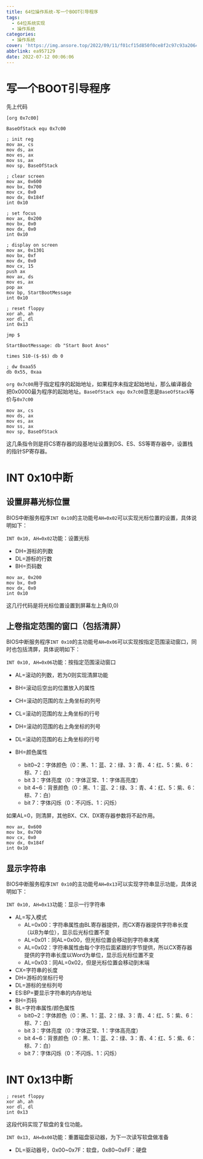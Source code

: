 ```yaml
---
title: 64位操作系统-写一个BOOT引导程序
tags:
  - 64位系统实现
  - 操作系统
categories:
  - 操作系统
cover: 'https://img.ansore.top/2022/09/11/f01cf15d850f0ce8f2c97c93a206411c8d3bf927.png'
abbrlink: ea957129
date: 2022-07-12 00:06:06
---
```


# 写一个BOOT引导程序

先上代码

```assembly
[org 0x7c00]

BaseOfStack equ 0x7c00

; init reg
mov ax, cs
mov ds, ax
mov es, ax
mov ss, ax
mov sp, BaseOfStack

; clear screen
mov ax, 0x600
mov bx, 0x700
mov cx, 0x0
mov dx, 0x184f
int 0x10

; set focus
mov ax, 0x200
mov bx, 0x0
mov dx, 0x0
int 0x10

; display on screen
mov ax, 0x1301
mov bx, 0xf
mov dx, 0x0
mov cx, 15
push ax
mov ax, ds
mov es, ax
pop ax
mov bp, StartBootMessage
int 0x10

; reset floppy
xor ah, ah
xor dl, dl
int 0x13

jmp $

StartBootMessage: db "Start Boot Anos"

times 510-($-$$) db 0

; dw 0xaa55
db 0x55, 0xaa
```

`org 0x7c00`用于指定程序的起始地址，如果程序未指定起始地址，那么编译器会把0x0000最为程序的起始地址。`BaseOfStack equ 0x7c00`意思是`BaseOfStack`等价与`0x7c00`

```assembly
mov ax, cs
mov ds, ax
mov es, ax
mov ss, ax
mov sp, BaseOfStack
```

这几条指令则是将CS寄存器的段基地址设置到DS、ES、SS等寄存器中，设置栈的指针SP寄存器。

# INT 0x10中断

## 设置屏幕光标位置

BIOS中断服务程序`INT 0x10`的主功能号`AH=0x02`可以实现光标位置的设置，具体说明如下：

`INT 0x10, AH=0x02`功能：设置光标

- DH=游标的列数
- DL=游标的行数
- BH=页码数

```assembly
mov ax, 0x200
mov bx, 0x0
mov dx, 0x0
int 0x10
```

这几行代码是将光标位置设置到屏幕左上角(0,0)

## 上卷指定范围的窗口（包括清屏）

BIOS中断服务程序`INT 0x10`的主功能号`AH=0x06`可以实现按指定范围滚动窗口，同时也包括清屏，具体说明如下：

`INT 0x10, AH=0x06`功能：按指定范围滚动窗口

- AL=滚动的列数，若为0则实现清屏功能
- BH=滚动后空出的位置放入的属性
- CH=滚动的范围的左上角坐标的列号
- CL=滚动的范围的左上角坐标的行号

- DH=滚动的范围的右上角坐标的列号
- DL=滚动的范围的右上角坐标的行号
- BH=颜色属性
  - bit0~2：字体颜色（0：黑、1：蓝、2：绿、3：青、4：红、5：紫、6：棕、7：白）
  - bit 3：字体亮度（0：字体正常、1：字体高亮度）
  - bit 4~6：背景颜色（0：黑、1：蓝、2：绿、3：青、4：红、5：紫、6：棕、7：白）
  - bit 7：字体闪烁（0：不闪烁、1：闪烁）

如果AL=0，则清屏，其他BX、CX、DX寄存器参数将不起作用。

```assembly
mov ax, 0x600
mov bx, 0x700
mov cx, 0x0
mov dx, 0x184f
int 0x10
```

## 显示字符串

BIOS中断服务程序`INT 0x10`的主功能号`AH=0x13`可以实现字符串显示功能，具体说明如下：

`INT 0x10, AH=0x13`功能：显示一行字符串

- AL=写入模式
  - AL=0x00：字符串属性由BL寄存器提供，而CX寄存器提供字符串长度（以B为单位），显示后光标位置不变
  - AL=0x01：同AL=0x00，但光标位置会移动到字符串末尾
  - AL=0x02：字符串属性由每个字符后面紧跟的字节提供，所以CX寄存器提供的字符串长度以Word为单位，显示后光标位置不变
  - AL=0x03：同AL=0x02，但是光标位置会移动到末端
- CX=字符串的长度
- DH=游标的坐标行号
- DL=游标的坐标列号
- ES:BP=要显示字符串的内存地址
- BH=页码
- BL=字符串属性/颜色属性
  - bit0~2：字体颜色（0：黑、1：蓝、2：绿、3：青、4：红、5：紫、6：棕、7：白）
  - bit 3：字体亮度（0：字体正常、1：字体高亮度）
  - bit 4~6：背景颜色（0：黑、1：蓝、2：绿、3：青、4：红、5：紫、6：棕、7：白）
  - bit 7：字体闪烁（0：不闪烁、1：闪烁）

# INT 0x13中断

```assembly
; reset floppy
xor ah, ah
xor dl, dl
int 0x13
```

这段代码实现了软盘的复位功能。

`INT 0x13, AH=0x00`功能：重置磁盘驱动器，为下一次读写软盘做准备

- DL=驱动器号，0x00\~0x7F：软盘，0x80\~0xFF：硬盘

